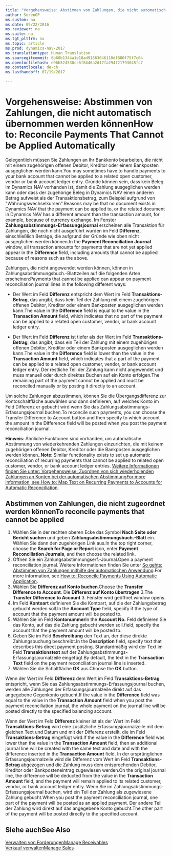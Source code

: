 ```yaml
---
title: "Vorgehensweise: Abstimmen von Zahlungen, die nicht automatisch übernommen werden können"
author: SorenGP
ms.custom: na
ms.date: 09/22/2016
ms.reviewer: na
ms.suite: na
ms.tgt_pltfrm: na
ms.topic: article
ms.prod: dynamics-nav-2017
ms.translationtype: Human Translation
ms.sourcegitcommit: 6b60b1344a1e18ad91863046110df880f75f7c04
ms.openlocfilehash: e96b524530cc6f8446a2d17fa294721793045fc7
ms.contentlocale: de-ch
ms.lasthandoff: 07/19/2017

---
```


# <a name="how-to-reconcile-payments-that-cannot-be-applied-automatically"></a><span data-ttu-id="a6c59-102">Vorgehensweise: Abstimmen von Zahlungen, die nicht automatisch übernommen werden können</span><span class="sxs-lookup"><span data-stu-id="a6c59-102">How to: Reconcile Payments That Cannot be Applied Automatically</span></span>
<span data-ttu-id="a6c59-103">Gelegentlich müssen Sie Zahlungen an Ihr Bankkonto bearbeiten, die nicht mit einem zugehörigen offenen Debitor, Kreditor oder einem Bankposten ausgeglichen werden kann.</span><span class="sxs-lookup"><span data-stu-id="a6c59-103">You may sometimes have to handle payments to your bank account that cannot be applied to a related open customer, vendor or bank account ledger entry.</span></span> <span data-ttu-id="a6c59-104">Gründe können sein, dass kein Beleg im Dynamics NAV vorhanden ist, damit die Zahlung ausgeglichen werden kann oder dass der zugehörige Beleg in Dynamics NAV einen anderen Betrag aufweist als der Transaktionsbetrag, zum Beispiel aufgrund von "Währungswechselkursen".</span><span class="sxs-lookup"><span data-stu-id="a6c59-104">Reasons may be that no document exists in Dynamics NAV that the payment can be applied to, or the related document in Dynamics NAV has a different amount than the transaction amount, for example, because of currency exchange.</span></span> <span data-ttu-id="a6c59-105">Im Fenster **Zahlungsabstimmungs-Erfassungsjournal** erscheinen alle Transaktion für Zahlungen, die noch nicht ausgeführt wurden im Feld **Differenz**, einschließlich Beträge, die aufgrund der Gründe wie oben nicht ausgeglichen werden können.</span><span class="sxs-lookup"><span data-stu-id="a6c59-105">In the **Payment Reconciliation Journal** window, all transaction amounts for payments that are not yet applied appear in the **Difference** field, including amounts that cannot be applied because of reasons such as the above.</span></span>

<span data-ttu-id="a6c59-106">Zahlungen, die nicht angewendet werden können, können in Zahlungsabstimmungsbuch.-Blattzeilen auf die folgenden Arten erscheinen:</span><span class="sxs-lookup"><span data-stu-id="a6c59-106">Payments that cannot be applied can appear on payment reconciliation journal lines in the following different ways:</span></span>

- <span data-ttu-id="a6c59-107">Der Wert im Feld **Differenz** entspricht dem Wert im Feld **Transaktions-Betrag**, das angibt, dass kein Teil der Zahlung mit einem zugehörigen offenen Debitor, Kreditor oder einem Bankposten ausgeglichen werden kann.</span><span class="sxs-lookup"><span data-stu-id="a6c59-107">The value in the **Difference** field is equal to the value in the **Transaction Amount** field, which indicates that no part of the payment can be applied to a related open customer, vendor, or bank account ledger entry.</span></span>

- <span data-ttu-id="a6c59-108">Der Wert im Feld **Differenz** ist tiefer als der Wert im Feld **Transaktions-Betrag**, das angibt, dass ein Teil der Zahlung mit einem zugehörigen offenen Debitor, Kreditor oder einem Bankposten ausgeglichen werden kann.</span><span class="sxs-lookup"><span data-stu-id="a6c59-108">The value in the **Difference** field is lower than the value in the **Transaction Amount** field, which indicates that a part of the payment can be applied to a related open customer, vendor, or bank account ledger entry.</span></span> <span data-ttu-id="a6c59-109">Der restliche Teil der Zahlung kann nicht angewendet und muss manuell oder durch direktes Buchen auf ein Konto erfolgen.</span><span class="sxs-lookup"><span data-stu-id="a6c59-109">The remaining part of the payment cannot be applied and must be reconciled manually or by posting it directly to an account.</span></span>

<span data-ttu-id="a6c59-110">Um solche Zahlungen abzustimmen, können Sie die Übergangsdifferenz zur Kontoschaltfläche auswählen und dann definieren, auf welches Konto im Feld Differenz er gebucht wird wenn Sie das Zahlungsabstimmungs-Erfassungsjournal buchen.</span><span class="sxs-lookup"><span data-stu-id="a6c59-110">To reconcile such payments, you can choose the Transfer Difference to Account button and then specify to which account the amount in the Difference field will be posted when you post the payment reconciliation journal.</span></span>

<span data-ttu-id="a6c59-111">**Hinweis**: Ähnliche Funktionen sind vorhanden, um automatische Abstimmung von wiederkehrenden Zahlungen einzurichten, die mit keinem zugehörigen offenen Debitor, Kreditor oder die Bankposten ausgeglichen werden können..</span><span class="sxs-lookup"><span data-stu-id="a6c59-111">**Note**: Similar functionality exists to set up automatic reconciliation of recurring payments that cannot be applied to related open customer, vendor, or bank account ledger entries.</span></span> <span data-ttu-id="a6c59-112">[Weitere Informationen finden Sie unter: Vorgehensweise: Zuordnen von sich wiederholenden Zahlungen an Konten bei der automatischen Abstimmung](receivables-how-map-text-recurring-payments-accounts-auto-reconcilliation.md)</span><span class="sxs-lookup"><span data-stu-id="a6c59-112">[For more information, see How to: Map Text on Recurring Payments to Accounts for Automatic Reconciliation](receivables-how-map-text-recurring-payments-accounts-auto-reconcilliation.md).</span></span>

## <a name="to-reconcile-payments-that-cannot-be-applied"></a><span data-ttu-id="a6c59-113">Abstimmen von Zahlungen, die nicht zugeordnet werden können</span><span class="sxs-lookup"><span data-stu-id="a6c59-113">To reconcile payments that cannot be applied</span></span>
1. <span data-ttu-id="a6c59-114">Wählen Sie in der rechten oberen Ecke das Symbol **Nach Seite oder Bericht suchen** und geben **Zahlungsabstimmungsbuch.-Blatt** ein. Wählen Sie dann den zugehörigen Link aus.</span><span class="sxs-lookup"><span data-stu-id="a6c59-114">In the top right corner, choose the **Search for Page or Report** icon, enter **Payment Reconciliation Journals**, and then choose the related link.</span></span>
2. <span data-ttu-id="a6c59-115">Öffnen Sie ein Zahlungsabstimmungserf.-Journal.</span><span class="sxs-lookup"><span data-stu-id="a6c59-115">Open a payment reconciliation journal.</span></span> <span data-ttu-id="a6c59-116">Weitere Informationen finden Sie unter [So gehts: Abstimmen von Zahlungen mithilfe der automatischen Anwendung](receivables-how-reconcile-payments-auto-application.md).</span><span class="sxs-lookup"><span data-stu-id="a6c59-116">For more information, see [How to: Reconcile Payments Using Automatic Application](receivables-how-reconcile-payments-auto-application.md).</span></span>
3. <span data-ttu-id="a6c59-117">Wählen Sie **Differenz auf Konto buchen**.</span><span class="sxs-lookup"><span data-stu-id="a6c59-117">Choose the **Transfer Difference to Account**.</span></span> <span data-ttu-id="a6c59-118">Die **Differenz auf Konto übertragen** 3.</span><span class="sxs-lookup"><span data-stu-id="a6c59-118">The **Transfer Difference to Account** 3.</span></span> <span data-ttu-id="a6c59-119">Fenster wird geöffnet.</span><span class="sxs-lookup"><span data-stu-id="a6c59-119">window opens.</span></span>
4. <span data-ttu-id="a6c59-120">Im Feld **Kontoart** definieren Sie die Kontoart, auf die der Zahlungsbetrag gebucht werden soll.</span><span class="sxs-lookup"><span data-stu-id="a6c59-120">In the **Account Type** field, specify if the type of account that the payment amount will be posted to.</span></span>
5. <span data-ttu-id="a6c59-121">Wählen Sie im Feld **Kontonummer**</span><span class="sxs-lookup"><span data-stu-id="a6c59-121">In the **Account No.**</span></span> <span data-ttu-id="a6c59-122">Feld definieren Sie das Konto, auf das die Zahlung gebucht werden soll.</span><span class="sxs-lookup"><span data-stu-id="a6c59-122">field, specify the account that the payment amount will be posted to.</span></span>
6. <span data-ttu-id="a6c59-123">Geben Sie im Feld **Beschreibung** den Text an, der diese direkte Zahlungsbuchung beschreibt.</span><span class="sxs-lookup"><span data-stu-id="a6c59-123">In the **Description** field, specify text that describes this direct payment posting.</span></span> <span data-ttu-id="a6c59-124">Standardmäßig wird der Text im Feld **Transaktionstext** auf der Zahlungsabstimmungs-Erfassungsjournalzeile eingefügt.</span><span class="sxs-lookup"><span data-stu-id="a6c59-124">By default, the text in the **Transaction Text** field on the payment reconciliation journal line is inserted.</span></span>
7. <span data-ttu-id="a6c59-125">Wählen Sie die Schaltfläche **OK** aus.</span><span class="sxs-lookup"><span data-stu-id="a6c59-125">Choose the **OK** button.</span></span>

<span data-ttu-id="a6c59-126">Wenn der Wert im Feld **Differenz** dem Wert im Feld **Transaktions-Betrag** entspricht, wenn Sie das Zahlungsabstimmungs-Erfassungsjournal buchen, werden alle Zahlungen der Erfassungsjournalzeile direkt auf das angegebene Gegenkonto gebucht.</span><span class="sxs-lookup"><span data-stu-id="a6c59-126">If the value in the **Difference** field was equal to the value in the **Transaction Amount** field when you post the payment reconciliation journal, the whole payment on the journal line will be posted directly to the specified balancing account.</span></span>

<span data-ttu-id="a6c59-127">Wenn der Wert im Feld **Differenz** kleiner ist als der Wert im Feld **Transaktions-Betrag** wird eine zusätzliche Erfassungsjournalzeile mit dem gleichen Text und Datum und mit der Differenz erstellt, die im Feld **Transaktions-Betrag** eingefügt wird.</span><span class="sxs-lookup"><span data-stu-id="a6c59-127">If the value in the **Difference** field was lower than the value in the **Transaction Amount** field, then an additional journal line will be created with the same text and date and with the difference inserted in the **Transaction Amount** field.</span></span> <span data-ttu-id="a6c59-128">In der ursprünglichen Erfassungsjournalzeile wird die Differenz vom Wert im Feld **Transaktions-Betrag** abgezogen und die Zahlung muss dem entsprechenden Debitor, Kreditor oder Bankposteneintrag zugewiesen werden.</span><span class="sxs-lookup"><span data-stu-id="a6c59-128">On the original journal line, the difference will be deducted from the value in the **Transaction Amount** field, and the payment will remain applied to its related customer, vendor, or bank account ledger entry.</span></span> <span data-ttu-id="a6c59-129">Wenn Sie im Zahlungsabstimmungs-Erfassungsjournal buchen, wird ein Teil der Zahlung als zugewiesene Zahlung gebucht.</span><span class="sxs-lookup"><span data-stu-id="a6c59-129">When you post the payment reconciliation journal, one part of the payment will be posted as an applied payment.</span></span> <span data-ttu-id="a6c59-130">Der andere Teil der Zahlung wird direkt auf das angegebene Konto gebucht.</span><span class="sxs-lookup"><span data-stu-id="a6c59-130">The other part of the payment will be posted directly to the specified account.</span></span>

## <a name="see-also"></a><span data-ttu-id="a6c59-131">Siehe auch</span><span class="sxs-lookup"><span data-stu-id="a6c59-131">See Also</span></span>
[<span data-ttu-id="a6c59-132">Verwalten von Forderungen</span><span class="sxs-lookup"><span data-stu-id="a6c59-132">Manage Receivables</span></span>](receivables-manage-receivables.md)  
[<span data-ttu-id="a6c59-133">Verkauf verwalten</span><span class="sxs-lookup"><span data-stu-id="a6c59-133">Manage Sales</span></span>](sales-manage-sales.md)

